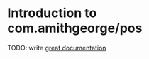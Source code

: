 # Introduction to com.amithgeorge/pos

TODO: write [great documentation](http://jacobian.org/writing/what-to-write/)
